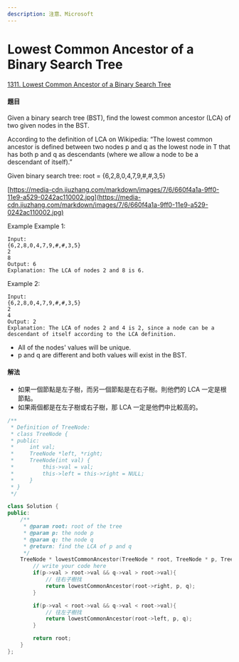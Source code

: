 ```yaml
---
description: 注意、Microsoft
---
```


# Lowest Common Ancestor of a Binary Search Tree

[1311. Lowest Common Ancestor of a Binary Search Tree](https://www.lintcode.com/problem/lowest-common-ancestor-of-a-binary-search-tree/?_from=ladder&&fromId=104)

#### 題目

Given a binary search tree \(BST\), find the lowest common ancestor \(LCA\) of two given nodes in the BST.

According to the definition of LCA on Wikipedia: “The lowest common ancestor is defined between two nodes p and q as the lowest node in T that has both p and q as descendants \(where we allow a node to be a descendant of itself\).”

Given binary search tree: root = {6,2,8,0,4,7,9,\#,\#,3,5}  
  
[https://media-cdn.jiuzhang.com/markdown/images/7/6/660f4a1a-9ff0-11e9-a529-0242ac110002.jpg](https://media-cdn.jiuzhang.com/markdown/images/7/6/660f4a1a-9ff0-11e9-a529-0242ac110002.jpg)

Example Example 1:

```text
Input: 
{6,2,8,0,4,7,9,#,#,3,5}
2
8
Output: 6
Explanation: The LCA of nodes 2 and 8 is 6.
```

Example 2:

```text
Input: 
{6,2,8,0,4,7,9,#,#,3,5}
2
4
Output: 2
Explanation: The LCA of nodes 2 and 4 is 2, since a node can be a descendant of itself according to the LCA definition.
```

* All of the nodes' values will be unique.
* p and q are different and both values will exist in the BST.

#### 解法

* 如果一個節點是左子樹，而另一個節點是在右子樹。則他們的 LCA 一定是根節點。
* 如果兩個都是在左子樹或右子樹，那 LCA 一定是他們中比較高的。

```cpp
/**
 * Definition of TreeNode:
 * class TreeNode {
 * public:
 *     int val;
 *     TreeNode *left, *right;
 *     TreeNode(int val) {
 *         this->val = val;
 *         this->left = this->right = NULL;
 *     }
 * }
 */

class Solution {
public:
    /**
     * @param root: root of the tree
     * @param p: the node p
     * @param q: the node q
     * @return: find the LCA of p and q
     */
    TreeNode * lowestCommonAncestor(TreeNode * root, TreeNode * p, TreeNode * q) {
        // write your code here
        if(p->val > root->val && q->val > root->val){
            // 往右子樹找
            return lowestCommonAncestor(root->right, p, q);
        }

        if(p->val < root->val && q->val < root->val){
            // 往左子樹找
            return lowestCommonAncestor(root->left, p, q);
        }

        return root;
    }
};
```

